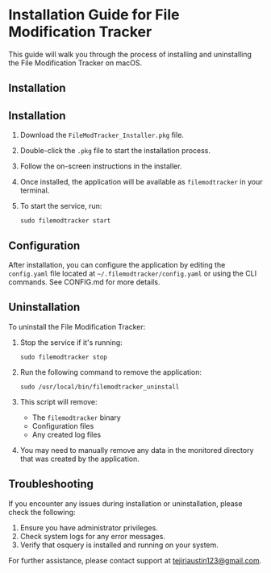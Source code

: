 # Installation Guide for File Modification Tracker

This guide will walk you through the process of installing and uninstalling the File Modification Tracker on macOS.

## Installation

## Installation

1. Download the `FileModTracker_Installer.pkg` file.

2. Double-click the `.pkg` file to start the installation process.

3. Follow the on-screen instructions in the installer.

4. Once installed, the application will be available as `filemodtracker` in your terminal.

5. To start the service, run:
   ```
   sudo filemodtracker start
   ```

## Configuration

After installation, you can configure the application by editing the `config.yaml` file located at `~/.filemodtracker/config.yaml` or using the CLI commands. See CONFIG.md for more details.

## Uninstallation

To uninstall the File Modification Tracker:

1. Stop the service if it's running:
   ```
   sudo filemodtracker stop
   ```

2. Run the following command to remove the application:
   ```
   sudo /usr/local/bin/filemodtracker_uninstall
   ```

3. This script will remove:
   - The `filemodtracker` binary
   - Configuration files
   - Any created log files

4. You may need to manually remove any data in the monitored directory that was created by the application.

## Troubleshooting

If you encounter any issues during installation or uninstallation, please check the following:

1. Ensure you have administrator privileges.
2. Check system logs for any error messages.
3. Verify that osquery is installed and running on your system.

For further assistance, please contact support at tejiriaustin123@gmail.com.
